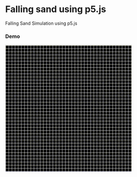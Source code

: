 # Falling sand using p5.js
Falling Sand Simulation using p5.js

### Demo
![](p5js-falling-sand.gif)

